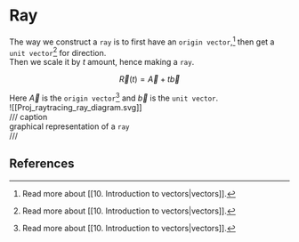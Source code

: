 # Ray

The way we construct a `ray` is to first have an `origin vector`,[^1] then get a `unit vector`[^1] for direction.  
Then we scale it by $t$ amount, hence making a `ray`.  

$$\vec R(t) = \vec A + t\vec b$$

Here $\vec A$ is the `origin vector`[^1] and $\vec b$ is the `unit vector`.  
![[Proj_raytracing_ray_diagram.svg]]  
/// caption  
graphical representation of a `ray`  
///

## References

[^1]: Read more about [[10. Introduction to vectors|vectors]].